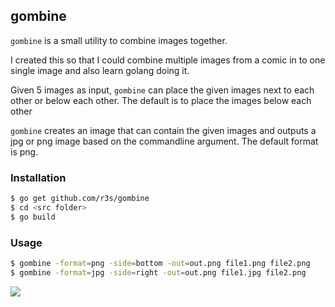 ## gombine

`gombine` is a small utility to combine images together.

I created this so that I could combine multiple images from
a comic in to one single image and also learn golang doing it.

Given 5 images as input, `gombine` can place the given
images next to each other or below each other. The default
is to place the images below each other

`gombine` creates an image that can contain the given
images and outputs a jpg or png image based on the
commandline argument. The default format is png.

### Installation
```sh
$ go get github.com/r3s/gombine
$ cd <src folder>
$ go build
```
### Usage

```sh
$ gombine -format=png -side=bottom -out=out.png file1.png file2.png
$ gombine -format=jpg -side=right -out=out.png file1.jpg file2.png
```


![](http://i.imgur.com/ZEgXyau.gif)